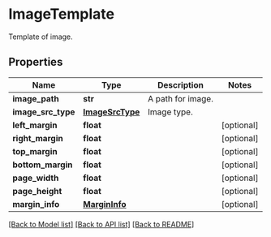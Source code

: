 ﻿# ImageTemplate
Template of image.

## Properties
Name | Type | Description | Notes
------------ | ------------- | ------------- | -------------
**image_path** | **str** | A path for image. | 
**image_src_type** | [**ImageSrcType**](ImageSrcType.md) | Image type. | 
**left_margin** | **float** |  | [optional] 
**right_margin** | **float** |  | [optional] 
**top_margin** | **float** |  | [optional] 
**bottom_margin** | **float** |  | [optional] 
**page_width** | **float** |  | [optional] 
**page_height** | **float** |  | [optional] 
**margin_info** | [**MarginInfo**](MarginInfo.md) |  | [optional] 

[[Back to Model list]](../README.md#documentation-for-models) [[Back to API list]](../README.md#documentation-for-api-endpoints) [[Back to README]](../README.md)


